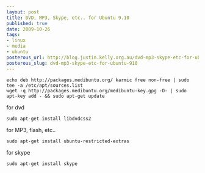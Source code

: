 ```yaml
--- 
layout: post
title: DVD, MP3, Skype, etc.. for Ubuntu 9.10
published: true
date: 2009-10-26
tags: 
- linux
- media
- ubuntu
posterous_url: http://blog.justin.kelly.org.au/dvd-mp3-skype-etc-for-ubuntu-910
posterous_slug: dvd-mp3-skype-etc-for-ubuntu-910
---
```


```
echo deb http://packages.medibuntu.org/ karmic free non-free | sudo tee -a /etc/apt/sources.list
wget -q http://packages.medibuntu.org/medibuntu-key.gpg -O- | sudo apt-key add - && sudo apt-get update
```

for dvd

```
sudo apt-get install libdvdcss2
```

for MP3, flash, etc..

```
sudo apt-get install ubuntu-restricted-extras
```

for skype

```
sudo apt-get install skype
```
